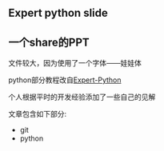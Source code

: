 Expert python slide
----

一个share的PPT
---

文件较大，因为使用了一个字体——娃娃体

python部分教程改自[Expert-Python](https://github.com/dongweiming/Expert-Python)

个人根据平时的开发经验添加了一些自己的见解

文章包含如下部分:

* git
* python

